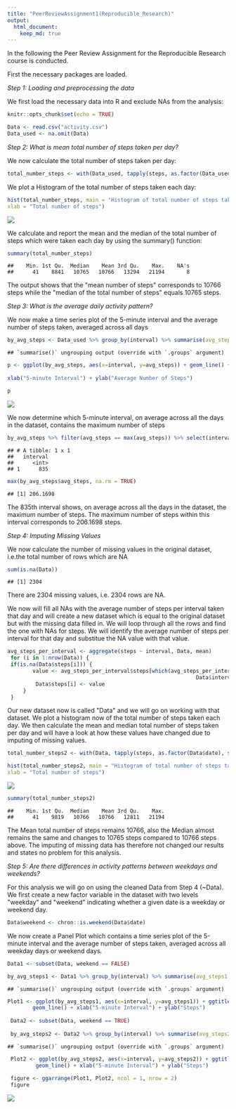 ```yaml
---
title: "PeerReviewAssignment1(Reproducible_Research)"
output: 
  html_document:
    keep_md: true
---
```




In the following the Peer Review Assignment for the Reproducible Research course is conducted.


First the necessary packages are loaded.




*Step 1: Loading and preprocessing the data*


We first load the necessary data into R and exclude NAs from the analysis:



```r
knitr::opts_chunk$set(echo = TRUE)
```

```r
Data <- read.csv("activity.csv")
Data_used <- na.omit(Data)
```


*Step 2: What is mean total number of steps taken per day?*


We now calculate the total number of steps taken per day:



```r
total_number_steps <- with(Data_used, tapply(steps, as.factor(Data_used$date), sum, na.rm = T))
```


We plot a Histogram of the total number of steps taken each day: 



```r
hist(total_number_steps, main = "Histogram of total number of steps taken per day", 
xlab = "Total number of steps")
```

![](PA1_template_files/figure-html/unnamed-chunk-4-1.png)<!-- -->


We calculate and report the mean and the median of the total number of steps which were taken each day by using the summary() function:



```r
summary(total_number_steps)
```

```
##    Min. 1st Qu.  Median    Mean 3rd Qu.    Max.    NA's 
##      41    8841   10765   10766   13294   21194       8
```


The output shows that the "mean number of steps" corresponds to 10766 steps while the "median of the total number of steps" equals 10765 steps.


*Step 3: What is the average daily activity pattern?*


We now make a time series plot of the 5-minute interval and the average number of steps taken, averaged across all days 



```r
by_avg_steps <- Data_used %>% group_by(interval) %>% summarise(avg_steps = mean(steps))
```

```
## `summarise()` ungrouping output (override with `.groups` argument)
```

```r
p <- ggplot(by_avg_steps, aes(x=interval, y=avg_steps)) + geom_line() +  
        
xlab("5-minute Interval") + ylab("Average Number of Steps")

p
```

![](PA1_template_files/figure-html/unnamed-chunk-6-1.png)<!-- -->


We now determine which 5-minute interval, on average across all the days in the dataset, contains the maximum number of steps 



```r
by_avg_steps %>% filter(avg_steps == max(avg_steps)) %>% select(interval)
```

```
## # A tibble: 1 x 1
##   interval
##      <int>
## 1      835
```

```r
max(by_avg_steps$avg_steps, na.rm = TRUE)
```

```
## [1] 206.1698
```


The 835th interval shows, on average across all the days in the dataset, the maximum number of steps. The maximum number of steps within this interval corresponds to 206.1698 steps. 


*Step 4: Imputing Missing Values*

We now calculate the number of missing values in the original dataset, i.e.the total number of rows which are NA


```r
sum(is.na(Data))
```

```
## [1] 2304
```

There are 2304 missing values, i.e. 2304 rows are NA. 

We now will fill all NAs with the average number of steps per interval taken that day and will create a new dataset which is equal to the original dataset but with the missing data filled in. We will loop through all the rows and find the one with NAs for steps. We will identify the average number of steps per interval for that day and substitue the NA value with that value. 



```r
avg_steps_per_interval <- aggregate(steps ~ interval, Data, mean)
 for (i in 1:nrow(Data)) {
 if(is.na(Data$steps[i])) {
        value <- avg_steps_per_interval$steps[which(avg_steps_per_interval$interval == 
                                                            Data$interval[i])]
         Data$steps[i] <- value 
     }
 }
```

Our new dataset now is called "Data" and we will go on working with that dataset. We plot a histogram now of the total number of steps taken each day. We then calculate the mean and median total number of steps taken per day and will have a look at how these values have changed due to imputing of missing values. 


```r
total_number_steps2 <- with(Data, tapply(steps, as.factor(Data$date), sum, na.rm = T))

hist(total_number_steps2, main = "Histogram of total number of steps taken per day", 
xlab = "Total number of steps")
```

![](PA1_template_files/figure-html/unnamed-chunk-10-1.png)<!-- -->

```r
summary(total_number_steps2)
```

```
##    Min. 1st Qu.  Median    Mean 3rd Qu.    Max. 
##      41    9819   10766   10766   12811   21194
```

The Mean total number of steps remains 10766, also the Median almost remains the same and changes to 10765 steps compared to 10766 steps above. The imputing of missing data has therefore not changed our results and states no problem for this analysis. 

*Step 5: Are there differences in activity patterns between weekdays and weekends?*

For this analysis we will go on using the cleaned Data from Step 4 (~Data). We first create a new factor variable in the dataset with two levels "weekday" and "weekend" indicating whether a given date is a weekday or weekend day. 


```r
Data$weekend <- chron::is.weekend(Data$date)
```

We now create a Panel Plot which contains a time series plot of the 5-minute interval and the average number of steps taken, averaged across all weekday days or weekend days.


```r
Data1 <- subset(Data, weekend == FALSE)

by_avg_steps1 <- Data1 %>% group_by(interval) %>% summarise(avg_steps1 = mean(steps))
```

```
## `summarise()` ungrouping output (override with `.groups` argument)
```

```r
Plot1 <- ggplot(by_avg_steps1, aes(x=interval, y=avg_steps1)) + ggtitle("Weekdays") + 
        geom_line() + xlab("5-minute Interval") + ylab("Steps")
 
 Data2 <- subset(Data, weekend == TRUE)
 
 by_avg_steps2 <- Data2 %>% group_by(interval) %>% summarise(avg_steps2 = mean(steps))
```

```
## `summarise()` ungrouping output (override with `.groups` argument)
```

```r
 Plot2 <- ggplot(by_avg_steps2, aes(x=interval, y=avg_steps2)) + ggtitle("Weekend") + 
         geom_line() + xlab("5-minute Interval") + ylab("Steps")
 
 figure <- ggarrange(Plot1, Plot2, ncol = 1, nrow = 2)
 figure
```

![](PA1_template_files/figure-html/unnamed-chunk-12-1.png)<!-- -->
